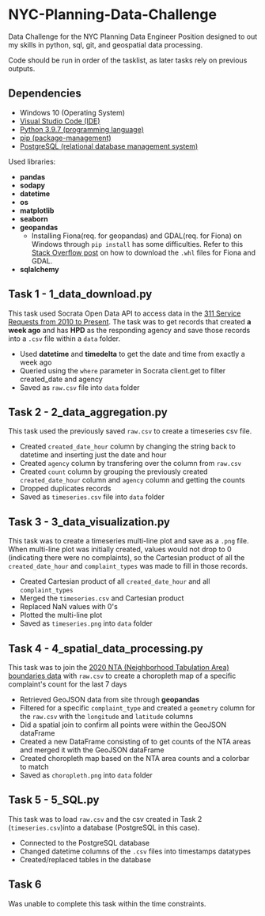 # NYC-Planning-Data-Challenge
Data Challenge for the NYC Planning Data Engineer Position designed to out my skills in python, sql, git, and geospatial data processing.

Code should be run in order of the tasklist, as later tasks rely on previous outputs.
## Dependencies
- Windows 10 (Operating System)
- [Visual Studio Code (IDE)](https://code.visualstudio.com/)
- [Python 3.9.7 (programming language)](https://www.python.org/downloads/)
- [pip (package-management)](https://docs.python.org/3/installing/index.html)
- [PostgreSQL (relational database management system)](https://www.postgresql.org/)

Used libraries:
- **pandas**
- **sodapy**
- **datetime**
- **os**
- **matplotlib**
- **seaborn**
- **geopandas**
  - Installing Fiona(req. for geopandas) and GDAL(req. for Fiona) on Windows through `pip install` has some difficulties. Refer to this [Stack Overflow post](https://stackoverflow.com/questions/56958421/pip-install-geopandas-on-windows) on how to download the `.whl` files for Fiona and GDAL.
- **sqlalchemy**

## Task 1 - 1_data_download.py
This task used Socrata Open Data API to access data in the [311 Service Requests from 2010 to Present](https://data.cityofnewyork.us/Social-Services/311-Service-Requests-from-2010-to-Present/erm2-nwe9). The task was to get records that created **a week ago** and has **HPD** as the responding agency and save those records into a `.csv` file within a `data` folder.
- Used **datetime** and **timedelta** to get the date and time from exactly a week ago
- Queried using the `where` parameter in Socrata client.get to filter created_date and agency
- Saved as `raw.csv` file into `data` folder
## Task 2 - 2_data_aggregation.py
This task used the previously saved `raw.csv` to create a timeseries csv file.
- Created `created_date_hour` column by changing the string back to datetime and inserting just the date and hour
- Created `agency` column by transfering over the column from `raw.csv`
- Created `count` column by grouping the previously created `created_date_hour` column and `agency` column and getting the counts
- Dropped duplicates records
- Saved as `timeseries.csv` file into `data` folder
## Task 3 - 3_data_visualization.py
This task was to create a timeseries multi-line plot and save as a `.png` file. When multi-line plot was initially created, values would not drop to 0 (indicating there were no complaints), so the Cartesian product of all the `created_date_hour` and `complaint_types` was made to fill in those records.
- Created Cartesian product of all `created_date_hour` and all `complaint_types`
- Merged the `timeseries.csv` and Cartesian product
- Replaced NaN values with 0's
- Plotted the multi-line plot
- Saved as `timeseries.png` into `data` folder
## Task 4 - 4_spatial_data_processing.py
This task was to join the [2020 NTA (Neighborhood Tabulation Area) boundaries data](https://www1.nyc.gov/site/planning/data-maps/open-data/census-download-metadata.page) with `raw.csv` to create a choropleth map of a specific complaint's count for the last 7 days
- Retrieved GeoJSON data from site through **geopandas**
- Filtered for a specific `complaint_type` and created a `geometry` column for the `raw.csv` with the `longitude` and `latitude` columns
- Did a spatial join to confirm all points were within the GeoJSON dataFrame
- Created a new DataFrame consisting of to get counts of the NTA areas and merged it with the GeoJSON dataFrame
- Created choropleth map based on the NTA area counts and a colorbar to match
- Saved as `choropleth.png` into `data` folder
## Task 5 - 5_SQL.py
This task was to load `raw.csv` and the csv created in Task 2 (`timeseries.csv`)into a database (PostgreSQL in this case).
- Connected to the PostgreSQL database
- Changed datetime columns of the `.csv` files into timestamps datatypes
- Created/replaced tables in the database
## Task 6
Was unable to complete this task within the time constraints.

